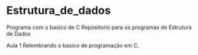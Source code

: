 # Estrutura_de_dados
Programa com o basico de C
Repositorio para os programas de Estrutura de Dados

Aula 1
Relembrando o basico de programação em C.
